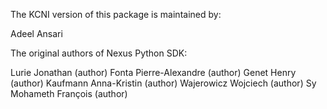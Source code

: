 The KCNI version of this package is maintained by:

Adeel Ansari

The original authors of Nexus Python SDK:

Lurie Jonathan (author)
Fonta Pierre-Alexandre (author)
Genet Henry (author)
Kaufmann Anna-Kristin (author)
Wajerowicz Wojciech (author)
Sy Mohameth François (author)
